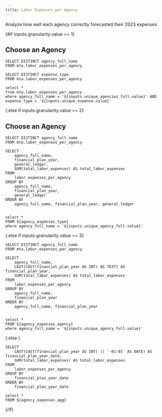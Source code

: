 ```yaml
---
title: Labor Expenses per Agency
---
```


Analyze how well each agency correctly forecasted their 2023 expenses

<Dropdown name=granularity>
    <DropdownOption valueLabel="Max Filter" value="1" />
    <DropdownOption valueLabel="Remove Expense_Type" value="2" />
    <DropdownOption valueLabel="Agency Only" value="3" />
    <DropdownOption valueLabel="Aggregate Per Year" value="4" />
</Dropdown>

{#if inputs.granularity.value == 1}

## Choose an Agency

```unique_agency_full
SELECT DISTINCT agency_full_name
FROM mta.labor_expenses_per_agency
```


<Dropdown
    name=unique_agencies_full
    data={unique_agency_full}
    value=agency_full_name
    title="Select an Agency" 
    defaultValue="Long Island Rail Road"
/>

```unique_expense
SELECT DISTINCT expense_type
FROM mta.labor_expenses_per_agency
```


<Dropdown
    name=unique_expense
    data={unique_expense}
    value=expense_type
    title="Select an Expense Type" 
    defaultValue="NREIMB"
/>

```agency_expenses_full
select * 
from mta.labor_expenses_per_agency
where agency_full_name = '${inputs.unique_agencies_full.value}' AND expense_type = '${inputs.unique_expense.value}'
```

<BarChart 
    data={agency_expenses_full}
    x=financial_plan_year
    y=total_labor_expenses
    xFmt=yyyy
    yFmt=usd
    series=general_ledger
    chartAreaHeight=400
/>






{:else if inputs.granularity.value == 2}

## Choose an Agency

```unique_agency_full
SELECT DISTINCT agency_full_name
FROM mta.labor_expenses_per_agency
```

<Dropdown
    name=unique_agency_full
    data={unique_agency_full}
    value=agency_full_name
    title="Select an Agency" 
    defaultValue="Long Island Rail Road"
/>


```agency_expenses_type
SELECT 
    agency_full_name,
    financial_plan_year,
    general_ledger,
    SUM(total_labor_expenses) AS total_labor_expenses
FROM 
    labor_expenses_per_agency
GROUP BY 
    agency_full_name,
    financial_plan_year,
    general_ledger
ORDER BY 
    agency_full_name, financial_plan_year, general_ledger


```

```labor_expenses_type
select * 
FROM ${agency_expenses_type}
where agency_full_name = '${inputs.unique_agency_full.value}' 
```

<BarChart 
    data={labor_expenses_type}
    x=financial_plan_year
    y=total_labor_expenses
    xFmt=yyyy
    yFmt=usd
    series=general_ledger
    chartAreaHeight=400
/>


{:else if inputs.granularity.value == 3}

```unique_agency_full
SELECT DISTINCT agency_full_name
FROM mta.labor_expenses_per_agency
```

<Dropdown
    name=unique_agency_full
    data={unique_agency_full}
    value=agency_full_name
    title="Select an Agency" 
    defaultValue="Long Island Rail Road"
/>


```agency_expenses_agency
SELECT 
    agency_full_name,
    CAST(CAST(financial_plan_year AS INT) AS TEXT) AS financial_plan_year,
    SUM(total_labor_expenses) AS total_labor_expenses
FROM 
    labor_expenses_per_agency
GROUP BY 
    agency_full_name,
    financial_plan_year
ORDER BY 
    agency_full_name, financial_plan_year


```

```labor_expenses_agency
select * 
FROM ${agency_expenses_agency}
where agency_full_name = '${inputs.unique_agency_full.value}' 
```


<DataTable data={labor_expenses_agency}/>
<BarChart 
    data={labor_expenses_agency}
    x=financial_plan_year
    y=total_labor_expenses
    xFmt=yyyy
    yFmt=usd
    chartAreaHeight=400
/>



{:else }



```agency_expenses_agg
SELECT 
    CAST(CAST(financial_plan_year AS INT) || '-01-01' AS DATE) AS financial_plan_year_date,
    SUM(total_labor_expenses) AS total_labor_expenses
FROM 
    labor_expenses_per_agency
GROUP BY 
    financial_plan_year_date
ORDER BY 
    financial_plan_year_date
```

```labor_expenses_agg
select * 
FROM ${agency_expenses_agg}
```

<DataTable data={labor_expenses_agg}/>

<BarChart 
    data={labor_expenses_agg}
    x=financial_plan_year_date
    y=total_labor_expenses
    xFmt="yyyy"
    yFmt=usd
    chartAreaHeight=400
/>


{/if}